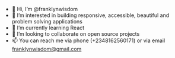 - 👋 Hi, I’m @franklynwisdom
- 👀 I’m interested in building responsive, accessible, beautiful and problem solving applications
- 🌱 I’m currently learning React
- 💞️ I’m looking to collaborate on open source projects
- 📫 You can reach me via phone (+2348162560171) or via email franklynwisdom@gmail.com

<!---
franklynwisdom/franklynwisdom is a ✨ special ✨ repository because its `README.md` (this file) appears on your GitHub profile.
You can click the Preview link to take a look at your changes.
--->
